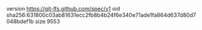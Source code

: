 version https://git-lfs.github.com/spec/v1
oid sha256:631800c03ab81631ecc2fb8b4b24f6e340e71ade1fa864d637d80d7048bdef1b
size 9553
